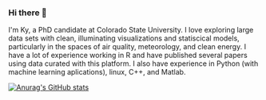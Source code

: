 ### Hi there 👋

I'm Ky, a PhD candidate at Colorado State University. I love exploring large data sets with clean, illuminating visualizations and statiscical models, particularly in the spaces of air quality, meteorology, and clean energy. I have a lot of experience working in R and have published several papers using data curated with this platform. I also have experience in Python (with machine learning aplications), linux, C++, and Matlab. 

[![Anurag's GitHub stats](https://github-readme-stats.vercel.app/api?username=Ky-Tanner)](https://github.com/anuraghazra/github-readme-stats)

